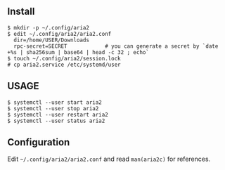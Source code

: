 ## Install

	$ mkdir -p ~/.config/aria2
	$ edit ~/.config/aria2/aria2.conf
	  dir=/home/USER/Downloads
	  rpc-secret=SECRET            # you can generate a secret by `date +%s | sha256sum | base64 | head -c 32 ; echo`
	$ touch ~/.config/aria2/session.lock
	# cp aria2.service /etc/systemd/user

## USAGE

	$ systemctl --user start aria2
	$ systemctl --user stop aria2
	$ systemctl --user restart aria2
	$ systemctl --user status aria2

## Configuration

Edit `~/.config/aria2/aria2.conf` and read `man(aria2c)` for references.
